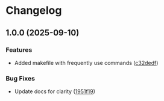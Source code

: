 # Changelog

## 1.0.0 (2025-09-10)


### Features

* Added makefile with frequently use commands ([c32dedf](https://github.com/esdatalabs/workforce/commit/c32dedf21f360c869a946fe3efaaf588082f05d1))


### Bug Fixes

* Update docs for clarity ([1951f19](https://github.com/esdatalabs/workforce/commit/1951f199385a6d954d2cd7a0819df229bde5b03d))

